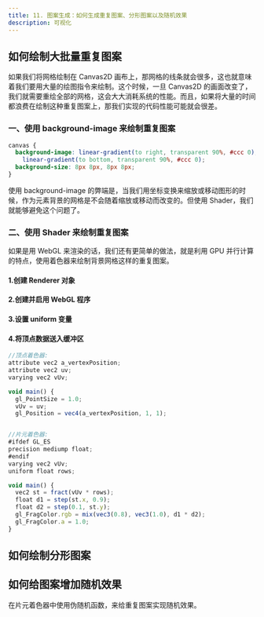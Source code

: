 ```yaml
---
title: 11. 图案生成：如何生成重复图案、分形图案以及随机效果
description: 可视化
---
```


## 如何绘制大批量重复图案

如果我们将网格绘制在 Canvas2D 画布上，那网格的线条就会很多，这也就意味着我们要用大量的绘图指令来绘制。这个时候，一旦 Canvas2D 的画面改变了，我们就需要重绘全部的网格，这会大大消耗系统的性能。而且，如果将大量的时间都浪费在绘制这种重复图案上，那我们实现的代码性能可能就会很差。

### 一、使用 background-image 来绘制重复图案

```css
canvas {
  background-image: linear-gradient(to right, transparent 90%, #ccc 0),
    linear-gradient(to bottom, transparent 90%, #ccc 0);
  background-size: 8px 8px, 8px 8px;
}
```

使用 background-image 的弊端是，当我们用坐标变换来缩放或移动图形的时候，作为元素背景的网格是不会随着缩放或移动而改变的。但使用 Shader，我们就能够避免这个问题了。

### 二、使用 Shader 来绘制重复图案

如果是用 WebGL 来渲染的话，我们还有更简单的做法，就是利用 GPU 并行计算的特点，使用着色器来绘制背景网格这样的重复图案。

#### 1.创建 Renderer 对象

#### 2.创建并启用 WebGL 程序

#### 3.设置 uniform 变量

#### 4.将顶点数据送入缓冲区

```javascript
//顶点着色器:
attribute vec2 a_vertexPosition;
attribute vec2 uv;
varying vec2 vUv;

void main() {
  gl_PointSize = 1.0;
  vUv = uv;
  gl_Position = vec4(a_vertexPosition, 1, 1);


//片元着色器:
#ifdef GL_ES
precision mediump float;
#endif
varying vec2 vUv;
uniform float rows;

void main() {
  vec2 st = fract(vUv * rows);
  float d1 = step(st.x, 0.9);
  float d2 = step(0.1, st.y);
  gl_FragColor.rgb = mix(vec3(0.8), vec3(1.0), d1 * d2);
  gl_FragColor.a = 1.0;
}
```

## 如何绘制分形图案

## 如何给图案增加随机效果

在片元着色器中使用伪随机函数，来给重复图案实现随机效果。
